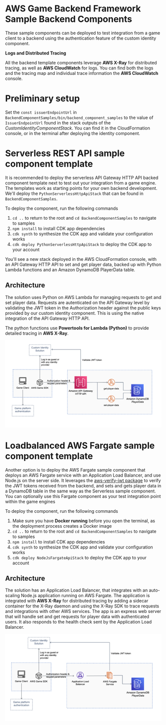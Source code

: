 # AWS Game Backend Framework Sample Backend Components

These sample components can be deployed to test integration from a game client to a backend using the authentication feature of the custom identity component.

**Logs and Distributed Tracing**

All the backend template components leverage **AWS X-Ray** for distributed tracing, as well as **AWS CloudWatch** for logs. You can find both the logs and the tracing map and individual trace information the **AWS CloudWatch** console.

# Preliminary setup

Set the `const issuerEndpointUrl` in `BackendComponentSamples/bin/backend_component_samples` to the value of `IssuerEndpointUrl` found in the stack outputs of the _CustomIdentityComponentStack_. You can find it in the CloudFormation console, or in the terminal after deploying the identity component.

# Serverless REST API sample component template

It is recommended to deploy the serverless API Gateway HTTP API backed component template next to test out your integration from a game engine. The templates work as starting points for your own backend development. We'll deploy the `PythonServerlessHttpApiStack` that can be found in `BackendComponentSamples`.

To deploy the component, run the following commands
1. `cd ..` to return to the root and `cd BackendComponentSamples` to navigate to samples
2. `npm install` to install CDK app dependencies
4. `cdk synth` to synthesize the CDK app and validate your configuration works
5. `cdk deploy PythonServerlessHttpApiStack` to deploy the CDK app to your account

You'll see a new stack deployed in the AWS CloudFormation console, with an API Gateway HTTP API to set and get player data, backed up with Python Lambda functions and an Amazon DynamoDB PlayerData table.

## Architecture

The solution uses Python on AWS Lambda for managing requests to get and set player data. Requests are autenticated on the API Gateway level by validating the JWT token in the Authorization header against the public keys provided by our custom identity component. This is using the native integration of the API Gateway HTTP API.

The python functions use **Powertools for Lambda (Python)** to provide detailed tracing in **AWS X-Ray**.

![High Level Reference Architecture](ApiGatewayPythonApiArchitecture.png)

# Loadbalanced AWS Fargate sample component template

Another option is to deploy the AWS Fargate sample component that deploys an AWS Fargate service with an Application Load Balancer, and use Node.js on the server side. It leverages the [aws-verify-jwt package](https://github.com/awslabs/aws-jwt-verify) to verify the JWT tokens received from the backend, and sets and gets player data in a DynamoDB table in the same way as the Serverless sample component. You can optionally use this Fargate component as your test integration point within the game engines

To deploy the component, run the following commands
1. Make sure you have __Docker running__ before you open the terminal, as the deployment process creates a Docker image
2. `cd ..` to return to the root and `cd BackendComponentSamples` to navigate to samples
3. `npm install` to install CDK app dependencies
4. `cdk synth` to synthesize the CDK app and validate your configuration works
5. `cdk deploy NodeJsFargateApiStack` to deploy the CDK app to your account

## Architecture

The solution has an Application Load Balancer, that integrates with an auto-scaling Node.js application running on AWS Fargate. The application is integrated with **AWS X-Ray** for distributed tracing by adding a sidecar container for the X-Ray daemon and using the X-Ray SDK to trace requests and integrations with other AWS services. The app is an express web server that will handle set and get requests for player data with authenticated users. It also responds to the health check sent by the Application Load Balancer.

![High Level Reference Architecture](FargateNodejsApiArchitecture.png)